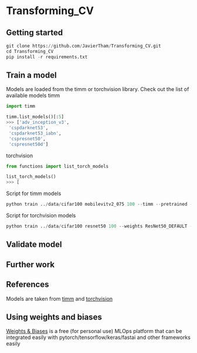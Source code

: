 # Transforming_CV

## Getting started 

```python
git clone https://github.com/JavierTham/Transforming_CV.git
cd Transforming_CV
pip install -r requirements.txt 
```

## Train a model
Models are loaded from the timm or torchvision library. Check out the list of available models
timm
```python
import timm 

timm.list_models()[:5]
>>> ['adv_inception_v3',
 'cspdarknet53',
 'cspdarknet53_iabn',
 'cspresnet50',
 'cspresnet50d']
```

torchvision
```python
from functions import list_torch_models

list_torch_models()
>>> [
```

Script for timm models
```python
python train ../data/cifar100 mobilevitv2_075 100 --timm --pretrained --epochs 20 --workers 4 --pin-mem
```

Script for torchvision models
```python
python train ../data/cifar100 resnet50 100 --weights ResNet50_DEFAULT --lr 0.0001 --workers 4 --pin-mem
```

## Validate model

## Further work


## References
Models are taken from [timm](https://github.com/rwightman/pytorch-image-models) and [torchvision](https://github.com/pytorch/vision)

## Using weights and biases
[Weights & Biases](https://wandb.ai/site) is a free (for personal use) MLOps platform that can be integrated easily with pytorch/tensorflow/keras/fastai and other frameworks easily
